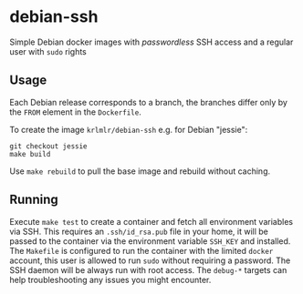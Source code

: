 debian-ssh
==========

Simple Debian docker images with *passwordless* SSH access and a regular user
with `sudo` rights


Usage
-----

Each Debian release corresponds to a branch, the branches differ only by
the `FROM` element in the `Dockerfile`.

To create the image `krlmlr/debian-ssh` e.g. for Debian "jessie":

    git checkout jessie
    make build

Use `make rebuild` to pull the base image and rebuild without caching.


Running
-------

Execute `make test` to create a container and fetch all environment variables
via SSH.  This requires an `.ssh/id_rsa.pub` file in your home, it will be
passed to the container via the environment variable `SSH_KEY` and installed.
The `Makefile` is configured to run the container with the limited `docker`
account, this user is allowed to run `sudo` without requiring a password.
The SSH daemon will be always run with root access.  The `debug-*` targets
can help troubleshooting any issues you might encounter.
